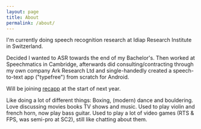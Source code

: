 ```yaml
---
layout: page
title: About
permalink: /about/
---
```


I'm currently doing speech recognition research at Idiap Research Institute in Switzerland.

Decided I wanted to ASR towards the end of my Bachelor's. Then worked at Speechmatics in Cambridge, afterwards did consulting/contracting through my own company Ark Research Ltd and single-handedly created a speech-to-text app ("typefree") from scratch for Android. 

Will be joining [recapp](https://recapp.ch/) at the start of next year.

Like doing a lot of different things: Boxing, (modern) dance and bouldering. Love discussing movies books TV shows and music. Used to play violin and french horn, now play bass guitar. Used to play a lot of video games (RTS & FPS, was semi-pro at SC2), still like chatting about them.
